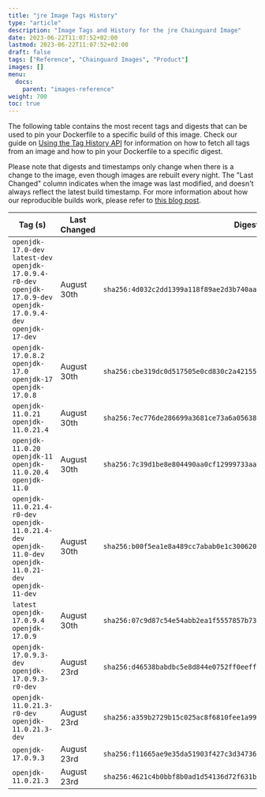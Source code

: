 ```yaml
---
title: "jre Image Tags History"
type: "article"
description: "Image Tags and History for the jre Chainguard Image"
date: 2023-06-22T11:07:52+02:00
lastmod: 2023-06-22T11:07:52+02:00
draft: false
tags: ["Reference", "Chainguard Images", "Product"]
images: []
menu:
  docs:
    parent: "images-reference"
weight: 700
toc: true
---
```


The following table contains the most recent tags and digests that can be used to pin your Dockerfile to a specific build of this image. Check our guide on [Using the Tag History API](/chainguard/chainguard-images/using-the-tag-history-api/) for information on how to fetch all tags from an image and how to pin your Dockerfile to a specific digest.

Please note that digests and timestamps only change when there is a change to the image, even though images are rebuilt every night. The "Last Changed" column indicates when the image was last modified, and doesn't always reflect the latest build timestamp. For more information about how our reproducible builds work, please refer to [this blog post](https://www.chainguard.dev/unchained/reproducing-chainguards-reproducible-image-builds).

| Tag (s)                                                                                                                 | Last Changed | Digest                                                                    |
|-------------------------------------------------------------------------------------------------------------------------|--------------|---------------------------------------------------------------------------|
|  `openjdk-17.0-dev` `latest-dev` `openjdk-17.0.9.4-r0-dev` `openjdk-17.0.9-dev` `openjdk-17.0.9.4-dev` `openjdk-17-dev` | August 30th  | `sha256:4d032c2dd1399a118f89ae2d3b740aa6a88851c4442328bc98011ebffdce1295` |
|  `openjdk-17.0.8.2` `openjdk-17.0` `openjdk-17` `openjdk-17.0.8`                                                        | August 30th  | `sha256:cbe319dc0d517505e0cd830c2a42155a057c0efc0b4cb75d79e79794ba85f038` |
|  `openjdk-11.0.21` `openjdk-11.0.21.4`                                                                                  | August 30th  | `sha256:7ec776de286699a3681ce73a6a0563825425a81d00d75f66f13c62f8aeff12b0` |
|  `openjdk-11.0.20` `openjdk-11` `openjdk-11.0.20.4` `openjdk-11.0`                                                      | August 30th  | `sha256:7c39d1be8e804490aa0cf12999733aae31016dbbe2ffc3693dd3a6071ff6c966` |
|  `openjdk-11.0.21.4-r0-dev` `openjdk-11.0.21.4-dev` `openjdk-11.0-dev` `openjdk-11.0.21-dev` `openjdk-11-dev`           | August 30th  | `sha256:b00f5ea1e8a489cc7abab0e1c300620703600d54a2862ec3acc5a98b2ab5c83f` |
|  `latest` `openjdk-17.0.9.4` `openjdk-17.0.9`                                                                           | August 30th  | `sha256:07c9d87c54e54abb2ea1f5557857b7374274b3770d08b68abace6a799d961005` |
|  `openjdk-17.0.9.3-dev` `openjdk-17.0.9.3-r0-dev`                                                                       | August 23rd  | `sha256:d46538babdbc5e8d844e0752ff0eeff3b7cab94b79f0cc2f0699dcf1d48a009f` |
|  `openjdk-11.0.21.3-r0-dev` `openjdk-11.0.21.3-dev`                                                                     | August 23rd  | `sha256:a359b2729b15c025ac8f6810fee1a99d4074033c85150ef3f46e5d228ca1b9f9` |
|  `openjdk-17.0.9.3`                                                                                                     | August 23rd  | `sha256:f11665ae9e35da51903f427c3d34736ea349ab2184df50d6022132b501f10857` |
|  `openjdk-11.0.21.3`                                                                                                    | August 23rd  | `sha256:4621c4b0bbf8b0ad1d54136d72f631bd11729807b2288fd41a69d683b8b02f6d` |
